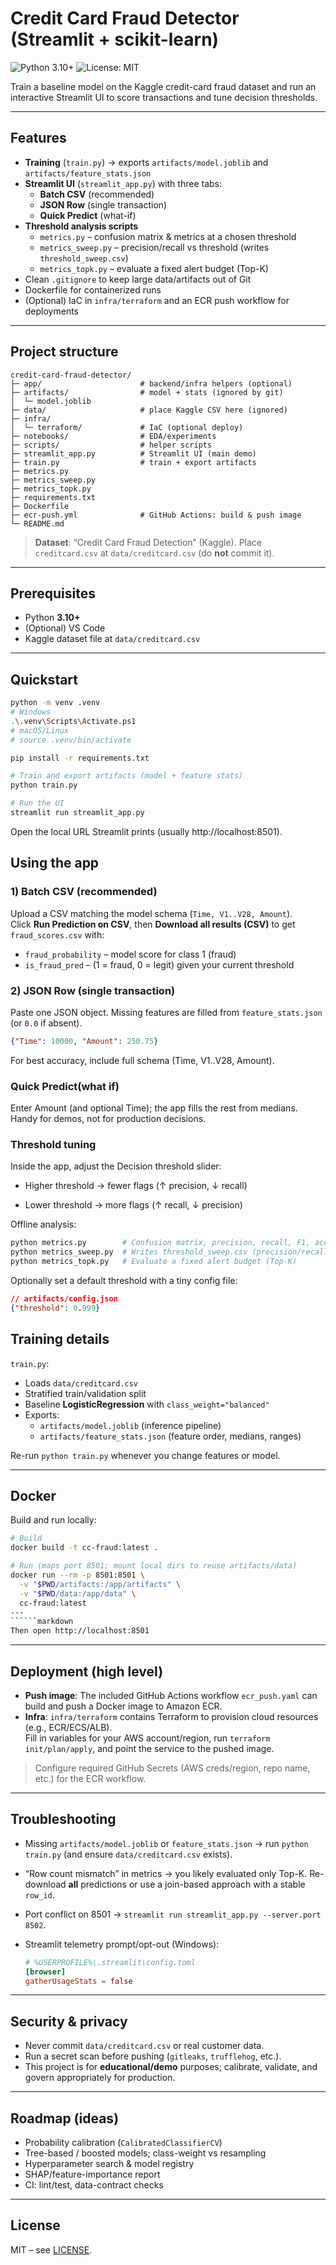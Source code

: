 # Credit Card Fraud Detector (Streamlit + scikit-learn)

![Python 3.10+](https://img.shields.io/badge/python-3.10%2B-blue.svg)
![License: MIT](https://img.shields.io/badge/License-MIT-yellow.svg)

Train a baseline model on the Kaggle credit-card fraud dataset and run an interactive Streamlit UI to score transactions and tune decision thresholds.

---

## Features

- **Training** (`train.py`) → exports `artifacts/model.joblib` and `artifacts/feature_stats.json`
- **Streamlit UI** (`streamlit_app.py`) with three tabs:
  - **Batch CSV** (recommended)
  - **JSON Row** (single transaction)
  - **Quick Predict** (what-if)
- **Threshold analysis scripts**
  - `metrics.py` – confusion matrix & metrics at a chosen threshold
  - `metrics_sweep.py` – precision/recall vs threshold (writes `threshold_sweep.csv`)
  - `metrics_topk.py` – evaluate a fixed alert budget (Top-K)
- Clean `.gitignore` to keep large data/artifacts out of Git
- Dockerfile for containerized runs
- (Optional) IaC in `infra/terraform` and an ECR push workflow for deployments

---

## Project structure

```text
credit-card-fraud-detector/
├─ app/                      # backend/infra helpers (optional)
├─ artifacts/                # model + stats (ignored by git)
│  └─ model.joblib
├─ data/                     # place Kaggle CSV here (ignored)
├─ infra/
│  └─ terraform/             # IaC (optional deploy)
├─ notebooks/                # EDA/experiments
├─ scripts/                  # helper scripts
├─ streamlit_app.py          # Streamlit UI (main demo)
├─ train.py                  # train + export artifacts
├─ metrics.py
├─ metrics_sweep.py
├─ metrics_topk.py
├─ requirements.txt
├─ Dockerfile
├─ ecr-push.yml              # GitHub Actions: build & push image
└─ README.md

```

> **Dataset**: “Credit Card Fraud Detection” (Kaggle). Place `creditcard.csv` at `data/creditcard.csv` (do **not** commit it).

---

## Prerequisites

- Python **3.10+**
- (Optional) VS Code
- Kaggle dataset file at `data/creditcard.csv`

---

## Quickstart

```bash
python -m venv .venv
# Windows
.\.venv\Scripts\Activate.ps1
# macOS/Linux
# source .venv/bin/activate

pip install -r requirements.txt

# Train and export artifacts (model + feature stats)
python train.py

# Run the UI
streamlit run streamlit_app.py
```
Open the local URL Streamlit prints (usually http://localhost:8501).

## Using the app

### 1) Batch CSV (recommended)
Upload a CSV matching the model schema (`Time, V1..V28, Amount`).  
Click **Run Prediction on CSV**, then **Download all results (CSV)** to get `fraud_scores.csv` with:
- `fraud_probability` – model score for class 1 (fraud)
- `is_fraud_pred` – (1 = fraud, 0 = legit) given your current threshold

### 2) JSON Row (single transaction)
Paste one JSON object. Missing features are filled from `feature_stats.json` (or `0.0` if absent).

```json
{"Time": 10000, "Amount": 250.75}
```
For best accuracy, include full schema (Time, V1..V28, Amount).
### Quick Predict(what if)
Enter Amount (and optional Time); the app fills the rest from medians. Handy for demos, not for production decisions.

### Threshold tuning
Inside the app, adjust the Decision threshold slider:

- Higher threshold → fewer flags (↑ precision, ↓ recall)
  
- Lower threshold → more flags (↑ recall, ↓ precision)


Offline analysis:
```bash
python metrics.py        # Confusion matrix, precision, recall, F1, accuracy
python metrics_sweep.py  # Writes threshold_sweep.csv (precision/recall vs threshold)
python metrics_topk.py   # Evaluate a fixed alert budget (Top-K)
```
Optionally set a default threshold with a tiny config file:
```json
// artifacts/config.json
{"threshold": 0.999}
```
## Training details

`train.py`:
- Loads `data/creditcard.csv`
- Stratified train/validation split
- Baseline **LogisticRegression** with `class_weight="balanced"`
- Exports:
  - `artifacts/model.joblib` (inference pipeline)
  - `artifacts/feature_stats.json` (feature order, medians, ranges)

Re-run `python train.py` whenever you change features or model.

---

## Docker

Build and run locally:

```bash
# Build
docker build -t cc-fraud:latest .

# Run (maps port 8501; mount local dirs to reuse artifacts/data)
docker run --rm -p 8501:8501 \
  -v "$PWD/artifacts:/app/artifacts" \
  -v "$PWD/data:/app/data" \
  cc-fraud:latest
---
``````markdown
Then open http://localhost:8501
`````
---

## Deployment (high level)

- **Push image**: The included GitHub Actions workflow `ecr_push.yaml` can build and push a Docker image to Amazon ECR.
- **Infra**: `infra/terraform` contains Terraform to provision cloud resources (e.g., ECR/ECS/ALB).  
  Fill in variables for your AWS account/region, run `terraform init/plan/apply`, and point the service to the pushed image.

> Configure required GitHub Secrets (AWS creds/region, repo name, etc.) for the ECR workflow.

---

## Troubleshooting

- Missing `artifacts/model.joblib` or `feature_stats.json` → run `python train.py` (and ensure `data/creditcard.csv` exists).
- “Row count mismatch” in metrics → you likely evaluated only Top-K. Re-download **all** predictions or use a join-based approach with a stable `row_id`.
- Port conflict on 8501 → `streamlit run streamlit_app.py --server.port 8502`.
- Streamlit telemetry prompt/opt-out (Windows):

  ```toml
  # %USERPROFILE%\.streamlit\config.toml
  [browser]
  gatherUsageStats = false
  ```
---

## Security & privacy

- Never commit `data/creditcard.csv` or real customer data.
- Run a secret scan before pushing (`gitleaks`, `trufflehog`, etc.).
- This project is for **educational/demo** purposes; calibrate, validate, and govern appropriately for production.

---

## Roadmap (ideas)

- Probability calibration (`CalibratedClassifierCV`)
- Tree-based / boosted models; class-weight vs resampling
- Hyperparameter search & model registry
- SHAP/feature-importance report
- CI: lint/test, data-contract checks

---

## License

MIT – see [LICENSE](LICENSE).



